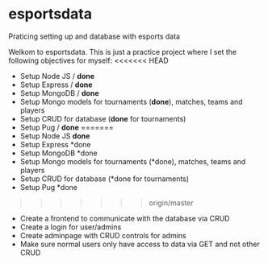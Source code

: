 # esportsdata
Praticing setting up and database with esports data

Welkom to esportsdata. This is just a practice project where I set the following objectives for myself:
<<<<<<< HEAD
- Setup Node JS  / **done**
- Setup Express  / **done**
- Setup MongoDB   / **done**
- Setup Mongo models for tournaments (**done**), matches, teams and players
- Setup CRUD for database (**done** for tournaments)
- Setup Pug  / **done**
=======
- Setup Node JS **done**
- Setup Express *done
- Setup MongoDB *done
- Setup Mongo models for tournaments (*done), matches, teams and players
- Setup CRUD for database (*done for tournaments)
- Setup Pug *done
>>>>>>> origin/master
- Create a frontend to communicate with the database via CRUD
- Create a login for user/admins
- Create adminpage with CRUD controls for admins
- Make sure normal users only have access to data via GET and not other CRUD
